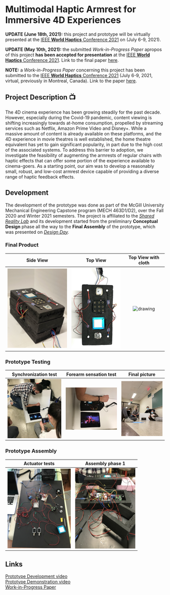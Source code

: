 # Multimodal Haptic Armrest for Immersive 4D Experiences

**UPDATE (June 18th, 2021):** this project and prototype will be virtually presented at the [IEEE **World Haptics** Conference 2021](https://2021.worldhaptics.org) on (July 6-9, 2021).      

  **UPDATE (May 10th, 2021):** the submitted *Work-in-Progress Paper* apropos of this project **has been accepted for presentation** at the [IEEE **World Haptics** Conference 2021](https://2021.worldhaptics.org). Link to the final paper [here](https://documentcloud.adobe.com/link/review?uri=urn:aaid:scds:US:3ce078ac-f1d8-45d8-a8a3-f05573ea982f).
  
**NOTE:** a *Work-in-Progress Paper* concerning this project has been submitted to the [IEEE **World Haptics** Conference 2021](https://2021.worldhaptics.org) (July 6-9, 2021, virtual, previously in Montreal, Canada). Link to the paper [here](https://documentcloud.adobe.com/link/review?uri=urn:aaid:scds:US:3ce078ac-f1d8-45d8-a8a3-f05573ea982f).

## Project Description 📺
The 4D cinema experience has been growing steadily for the past decade.
However, especially during the Covid-19 pandemic, content viewing is shifting increasingly towards at-home consumption, propelled by streaming services such as Netflix, Amazon Prime Video and Disney+. 
While a massive amount of content is already available on these platforms, and the 4D experience in movie theatres is well established, the home theatre equivalent has yet to gain significant popularity, in part due to the high cost of the associated systems.
To address this barrier to adoption, we investigate the feasibility of augmenting the armrests of regular chairs with haptic effects that can offer some portion of the experience available to cinema-goers.
As a starting point, our aim was to develop a reasonably small, robust, and low-cost armrest device capable of providing a diverse range of haptic feedback effects.

## Development
The development of the prototype was done as part of the McGill University Mechanical Engineering Capstone program (MECH 463D1/D2), over the Fall 2020 and Winter 2021 semesters. The project is affiliated to the *[Shared Reality Lab](http://srl.mcgill.ca/)* and its development started from the preliminary **Conceptual Design** phase all the way to the **Final Assembly** of the prototype, which was presented on *[Design Day](https://www.mcgill.ca/engineering/students/undergraduate/mcgill-design-day-2021).*

### Final Product
<!-- <img src="image1.jpg" alt="drawing" width="200"/>
<img src="image2.jpeg" alt="drawing" width="200"/> -->
Side View     |  Top View    |  Top View with cloth      |
:---------------------:|:---------------------:|:---------------------:
<img src="images/image1.jpeg" alt="drawing" width="230"/>  |  <img src="images/image2.jpeg" alt="drawing" width="190"/>  |  <img src="images/image3.png" alt="drawing" width="172"/>

### Prototype Testing
Synchronization test     | Forearm sensation test    |  Final picture      |
:---------------------:|:---------------------:|:---------------------:
<img src="images/image8.jpeg" alt="drawing" width="200"/>  |  <img src="images/image4.jpeg" alt="drawing" width="210"/>  |  <img src="images/image7.jpeg" alt="drawing" width="172"/>

### Prototype Assembly
Actuator tests     | Assembly phase 1    
:---------------------:|:---------------------:|
<img src="images/image5.jpeg" alt="drawing" width="200"/>  |  <img src="images/image6.jpeg" alt="drawing" width="190"/>  

## Links
[Prototype Development video](https://youtu.be/AspdwDC-C9g)  
[Prototype Demonstration video](https://youtu.be/Ie1n5zDHzoA)  
[Work-in-Progress Paper](https://documentcloud.adobe.com/link/review?uri=urn:aaid:scds:US:3ce078ac-f1d8-45d8-a8a3-f05573ea982f)
